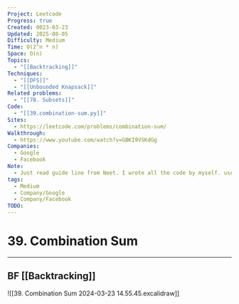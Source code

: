 ```yaml
---
Project: Leetcode
Progress: true
Created: 0023-03-23
Updated: 2025-08-05
Difficulty: Medium
Time: O(2^n * n)
Space: O(n)
Topics:
  - "[[Backtracking]]"
Techniques:
  - "[[DFS]]"
  - "[[Unbounded Knapsack]]"
Related problems:
  - "[[78. Subsets]]"
Code:
  - "[[39.combination-sum.py]]"
Sites:
  - https://leetcode.com/problems/combination-sum/
Walkthrough:
  - https://www.youtube.com/watch?v=GBKI9VSKdGg
Companies:
  - Google
  - Facebook
Note:
  - Just read guide line from Neet. I wrote all the code by myself. used ref from [[78. Subsets]]
tags:
  - Medium
  - Company/Google
  - Company/Facebook
TODO: 
---
```

# 39. Combination Sum
---


## BF [[Backtracking]]
![[39. Combination Sum 2024-03-23 14.55.45.excalidraw]]
